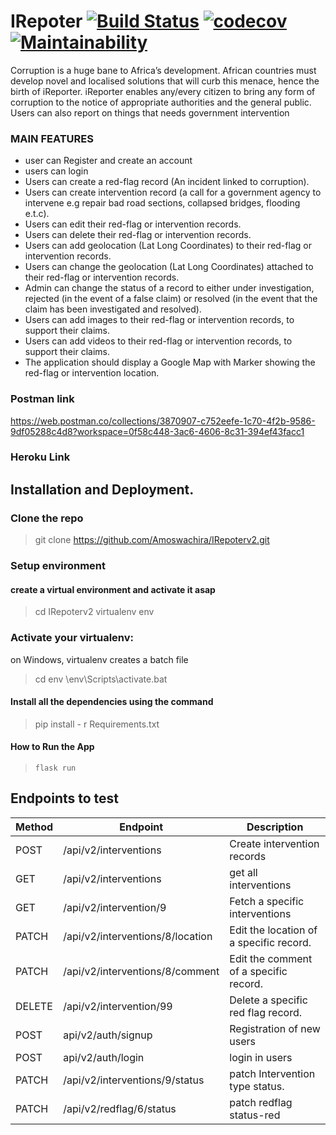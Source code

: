 # IRepoter [![Build Status](https://travis-ci.org/Amoswachira/IRepoterv2.svg?branch=develop)](https://travis-ci.org/Amoswachira/IRepoterv2) [![codecov](https://codecov.io/gh/Amoswachira/IRepoterv2/branch/develop/graph/badge.svg)](https://codecov.io/gh/Amoswachira/IRepoterv2) [![Maintainability](https://api.codeclimate.com/v1/badges/0eb0eb7c71f70e024eca/maintainability)](https://codeclimate.com/github/Amoswachira/IRepoterv2/maintainability)
Corruption is a huge bane to Africa’s development. African countries must develop novel and localised solutions that will curb this menace, hence the birth of iReporter. iReporter enables any/every citizen to bring any form of corruption to the notice of appropriate authorities and the general public. Users can also report on things that needs government intervention



### MAIN FEATURES
- user can Register and create an account
- users can login
- Users can create a red-flag record (An incident linked to corruption).
- Users can create intervention record (a call for a government agency to intervene e.g repair bad road sections, collapsed bridges, flooding e.t.c).
- Users can edit their red-flag or intervention records.
- Users can delete their red-flag or intervention records.
- Users can add geolocation (Lat Long Coordinates) to their red-flag or intervention records.
- Users can change the geolocation (Lat Long Coordinates) attached to their red-flag or intervention records.
- Admin can change the status of a record to either under investigation, rejected (in the event of a false claim) or resolved (in the event that the claim has been investigated and resolved).
- Users can add images to their red-flag or intervention records, to support their claims.
- Users can add videos to their red-flag or intervention records, to support their claims.
- The application should display a Google Map with Marker showing the red-flag or intervention location.

### Postman link
https://web.postman.co/collections/3870907-c752eefe-1c70-4f2b-9586-9df05288c4d8?workspace=0f58c448-3ac6-4606-8c31-394ef43facc1
### Heroku Link
<!--  -->

## Installation and Deployment.

### Clone the repo
 > git clone https://github.com/Amoswachira/IRepoterv2.git

### Setup environment

#### create a virtual environment and activate it asap
>cd IRepoterv2
>virtualenv env

### Activate your virtualenv:

on Windows, virtualenv creates a batch file
>cd env
>\env\Scripts\activate.bat

#### Install all the dependencies using the command
> pip install - r Requirements.txt

#### How to Run the App
> ```.env
> flask run


## Endpoints to test

| Method | Endpoint                                    | Description                                    |
| ------ | ------------------------------------------- | ---------------------------------------------- |
| POST   | /api/v2/interventions                           | Create intervention records                      |
| GET    | /api/v2/interventions                           |get all interventions                    |
| GET    | /api/v2/intervention/9             | Fetch a specific interventions              |
| PATCH  | /api/v2/interventions/8/location    | Edit the location of a specific record.        |
| PATCH  | /api/v2/interventions/8/comment     | Edit the comment of a specific record.         |
| DELETE | /api/v2/intervention/99             | Delete a specific red flag record.             |
| POST | api/v2/auth/signup             | Registration of new users             |
| POST | api/v2/auth/login             | login in users             |
| PATCH | /api/v2/interventions/9/status             | patch Intervention type status.             |
| PATCH | /api/v2/redflag/6/status            | patch redflag status-red             |

